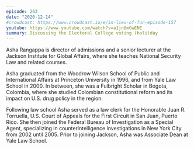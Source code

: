 ```yaml
---
episode: 263
date: "2020-12-14"
#crowdcast: https://www.crowdcast.io/e/in-lieu-of-fun-episode-157
youtube: https://www.youtube.com/watch?v=a1jn8mGwENE
summary: Discussing the Electoral College voting (holi)day
---
```

Asha Rangappa is director of admissions and a senior lecturer at the Jackson
Institute for Global Affairs, where she teaches National Security Law and
related courses.

Asha graduated from the Woodrow Wilson School of Public and International
Affairs at Princeton University in 1996, and from Yale Law School in 2000. In
between, she was a Fulbright Scholar in Bogota, Colombia, where she studied
Colombian constitutional reform and its impact on U.S. drug policy in the
region.

Following law school Asha served as a law clerk for the Honorable Juan
R. Torruella, U.S. Court of Appeals for the First Circuit in San Juan, Puerto
Rico. She then joined the Federal Bureau of Investigation as a Special Agent,
specializing in counterintelligence investigations in New York City from 2002
until 2005. Prior to joining Jackson, Asha was Associate Dean at Yale Law
School.
